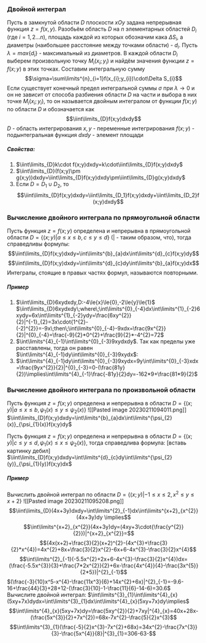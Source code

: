 
### Двойной интеграл
Пусть в замкнутой области $D$ плоскости $xOy$ задана непрерывная функция $z=f(x,y)$. Разобьём область $D$ на $n$ элементарных областей $D_i$ (где $i=1,2...n$), площадь каждой из которых обозначим кака $\Delta S_{i}$, а диаметры (наибольшее расстояние между точками области) - $d_{i}$. Пусть $\lambda=max\{d_{i}\}$ - максимальный из диаметров.
В каждой области $D_i$ выберем произвольную точку $M_{i}(x_{i};y_{i})$ и найдём значения функции $z=f(x;y)$ в этих точках. Составим интегральную сумму $$\sigma=\sum\limits^{n}_{i=1}f(x_{i};y_{i})\cdot\Delta S_{i}$$
Если существует конечный предел интегральной суммы $\sigma$ при $\lambda\to0$ и он не зависит от способа разбиения области $D$ на части и выбора в них точке $M_{i}(x_{i};y_{i})$, то он называется двойным интегралом от функции $f(x;y)$ по области $D$ и обозначается как$$\iint\limits_{D}f(x;y)dxdy$$
$D$ - область интегрирования
$x,y$ - переменные интегрирования
$f(x;y)$ - подынтегральная функция
$dxdy$ - элемент площади

##### Свойства:
1. $\iint\limits_{D}k\cdot f(x;y)dxdy=k\cdot\iint\limits_{D}f(x;y)dxdy$
2. $\iint\limits_{D}(f(x;y)\pm g(x;y))dxdy=\iint\limits_{D}f(x;y)dxdy\pm\iint\limits_{D}g(x;y)dxdy$
3. Если $D=D_{1}\cup D_{2}$, то $$\iint\limits_{D}f(x;y)dxdy=\iint\limits_{D_1}f(x;y)dxdy+\iint\limits_{D_2}f(x;y)dxdy$$
### Вычисление двойного интеграла по прямоугольной области
Пусть функция $z=f(x;y)$ определена и непрерывна в прямоугольной области $D=\{(x;y)|a \le x \le b,c \le y\le d\}$ (| - таким образом, что), тогда справедливы формулы:$$\iint\limits_{D}f(x;y)dxdy=\int\limits^{b}_{a}dx\int\limits^{d}_{c}f(x;y)dy$$$$\iint\limits_{D}f(x;y)dxdy=\int\limits^{d}_{c}dy\int\limits^{b}_{a}f(x;y)dx$$
Интегралы, стоящие в правых частях формул, называются повторными.
##### Пример
1. $\iint\limits_{D}6xydxdy,D:-4\le{x}\le{0},-2\le{y}\le{1}$
$\iint\limits_{D}6xydxdy\;where\;\int\limits^{0}_{-4}dx\int\limits^{1}_{-2}6xydy=6x\int\limits^{1}_{-2}ydy=\frac{6xy^{2}}{2}|^{-1}_{2}=3x\cdot{1^{2}-(-2)^{2}}=-9x\;then\;\int\limits^{0}_{-4}-9xdx=\frac{9x^{2}}{2}|^{0}_{-4}=\frac{-9}{2}*0^{2}+\frac{9}{2}*-4^{2}=72$ 
2. $\int\limits^{4}_{-1}\int\limits^{0}_{-3}9xydxdy$. Так как пределы уже расставлены, тогда он равен $\int\limits^{4}_{-1}dy\int\limits^{0}_{-3}9xydx$:
3. $\int\limits^{4}_{-1}dy\int\limits^{0}_{-3}9xydx=9y\int\limits^{0}_{-3}xdx=\frac{9yx^{2}}{2}|^{0}_{-3}=0-(\frac{81y}{2})\implies\int\limits^{4}_{-1}\frac{-81y}{2}dy=-162*9+\frac{81*9}{2}$ 
### Вычисление двойного интеграла по произвольной области
Пусть функция $z=f(x;y)$ определена и непрерывна в области $D=\{(x;y)|a \le x \le b,\psi_{1}(x) \le y\le \psi_{2}(x)\}$
![[Pasted image 20230211094011.png]]
$\iint\limits_{D}f(x;y)dxdy=\int\limits^{b}_{a}dx\int\limits^{\psi_{2}(x)}_{\psi_{1}(x)}f(x;y)dy$

Пусть функция $z=f(x;y)$ определена и непрерывна в области $D=\{(x;y)|c \le y \le d,\psi_{1}(x) \le x\le \psi_{2}(x)\}$, тогда справедлива формула:
[вставь картинку дебил]
$\iint\limits_{D}f(x;y)dxdy=\int\limits^{d}_{c}dy\int\limits^{\psi_{2}(y)}_{\psi_{1}(y)}f(x;y)dx$ 
##### Пример
Вычислить двойной интеграл по области $D=\{(x;y)|-1 \le x \le 2,x^{2} \le y\le x+2\}$ 
![[Pasted image 20230211095208.png]]
$$\iint\limits_{D}(4x+3y)dxdy=\int\limits^{2}_{-1}dx\int\limits^{x+2}_{x^{2}}(4x+3y)dy \implies$$ $$\int\limits^{x+2}_{x^{2}}(4x+3y)dy=(4xy+3\cdot{\frac{y^{2}}{2}})|^{x+2}_{x^{2}}=$$$$(4x(x+2)+\frac{3}{2}(x+2)^{2}-(4x^{3}+\frac{3}{2}*x^{4})=4x^{2}+8x+\frac{3}{2}x^{2}-6x+6-4x^{3}-\frac{3}{2}x^{4}$$
$$\int\limits^{2}_{-1}(-5.5x^{2}+2x+6-4x^{3}-\frac{3}{2}x^{4})dx=(\frac{-5.5x^{3}}{3}+\frac{7*2x^{2}}{2}+6x-\frac{4x^{4}}{4}-\frac{3x^{5}}{2*5})|^{2}_{-1}$$ 
$(\frac{-3}{10}x^5-x^{4}-\frac{11x^3}{6}+14x^{2}+6x)|^{2}_{-1}=-9.6-16+\frac{44}{3}+28+12-(\frac{3}{10}-1-\frac{11}{6}-14-6)=30.6$
Вычислите двойной интеграл:
$\int\limits^{3}_{1}\int\limits^{4}_{x}(5xy+7x)dydx=\int\limits^{3}_{1}dx\int\limits^{4}_{x}(5xy+7x)dy\implies$
$$\int\limits^{4}_{x}(5xy+7x)dy=\frac{5xy^{2}}{2}+7xy|^{4}_{x}=40x+28x-(\frac{5x^{3}}{2}+7x^{2})=68x-7x^{2}-\frac{5}{2}x^{3}$$
$$\int\limits^{3}_{1}(\frac{-5}{2}x^{3}-7x^{2}+68x)=34x^{2}-\frac{7x^{3}}{3}-\frac{5x^{4}}{8}|^{3}_{1}=306-63-$$
